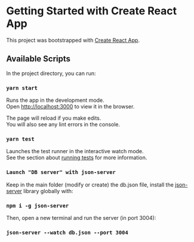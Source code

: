 # Getting Started with Create React App

This project was bootstrapped with [Create React App](https://github.com/facebook/create-react-app).

## Available Scripts

In the project directory, you can run:

### `yarn start`

Runs the app in the development mode.\
Open [http://localhost:3000](http://localhost:3000) to view it in the browser.

The page will reload if you make edits.\
You will also see any lint errors in the console.

### `yarn test`

Launches the test runner in the interactive watch mode.\
See the section about [running tests](https://facebook.github.io/create-react-app/docs/running-tests) for more information.

### `Launch "DB server" with json-server`

Keep in the main folder (modify or create) the db.json file, install the [json-server](https://www.npmjs.com/package/json-server#alternative-port) library globally with:

### `npm i -g json-server`

Then, open a new terminal and run the server (in port 3004):
### `json-server --watch db.json --port 3004`